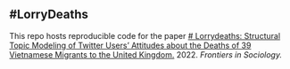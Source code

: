 ## \#LorryDeaths 

This repo hosts reproducible code for the paper [\# Lorrydeaths: Structural Topic Modeling of Twitter Users’ Attitudes about the Deaths of 39 Vietnamese Migrants to the United Kingdom.](https://www.frontiersin.org/articles/10.3389/fsoc.2022.787450/full) 2022. *Frontiers in Sociology.* 
